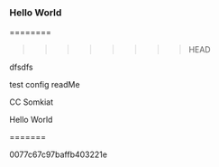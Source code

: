 
### Hello World

========

>>>>>>>> HEAD

dfsdfs



test config readMe

CC Somkiat

Hello World


=======

0077c67c97baffb403221e

